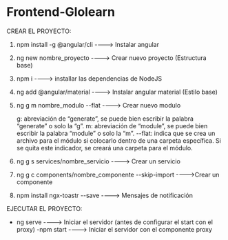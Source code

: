 # Frontend-Glolearn

CREAR EL PROYECTO:

1. npm install -g @angular/cli ----> Instalar angular

2. ng new nombre_proyecto ----> Crear nuevo proyecto (Estructura base)

3. npm i ----> installar las dependencias de NodeJS

4. ng add @angular/material ----> Instalar angular material (Estilo base)

5. ng g m nombre_modulo --flat ----> Crear nuevo modulo

   g: abreviación de “generate”, se puede bien escribir la palabra “generate” o solo la “g”.
   m: abreviación de “module”, se puede bien escribir la palabra “module” o solo la “m”.
   --flat: indica que se crea un archivo para el módulo si colocarlo dentro de una carpeta específica. Si se quita este indicador, se creará una carpeta para el módulo.

6. ng g s services/nombre_servicio ----> Crear un servicio

7. ng g c components/nombre_componente --skip-import ---->Crear un componente

8. npm install ngx-toastr --save ----> Mensajes de notificación

EJECUTAR EL PROYECTO:

- ng serve ----> Iniciar el servidor (antes de configurar el start con el proxy)
  -npm start ----> Iniciar el servidor con el componente proxy
